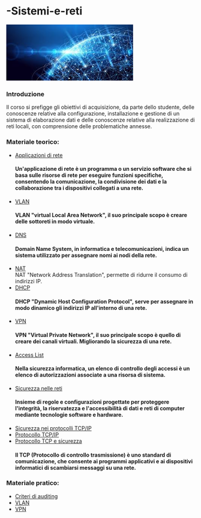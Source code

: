 # -Sistemi-e-reti
<img src="images.jpg" aling="center">
<h3>Introduzione</h3>
Il corso si prefigge gli obiettivi di acquisizione, da parte dello studente, delle conoscenze relative alla configurazione, installazione e gestione di un sistema di elaborazione dati e delle conoscenze relative alla realizzazione di reti locali, con comprensione delle problematiche annesse.
<br>
<h3>Materiale teorico:</h3>
<ul>
  <li><a href="./1-A_Applicazioni di rete cosa sono e come funzionano.pdf">Applicazioni di rete</a></li>
  <h4>Un'applicazione di rete è un programma o un servizio software che si basa sulle risorse di rete per eseguire funzioni specifiche, consentendo la comunicazione, la condivisione dei dati e la collaborazione tra i dispositivi collegati a una rete.</h4>
  <li><a href="./5_VLAN.pdff">VLAN</a></li>
  <h4>VLAN "virtual Local Area Network", il suo principale scopo è creare delle sottoreti in modo virtuale.</h4>
  <li><a href="./6_DNS.pdf">DNS</a></li>
  <h4>Domain Name System, in informatica e telecomunicazioni, indica un sistema utilizzato per assegnare nomi ai nodi della rete.</h4>
  <li><a href="./7_NAT.pdff">NAT</a></li>
  NAT "Network Address Translation", permette di ridurre il consumo di indirizzi IP.
  <li><a href="./12_Protocollo DHCP - Copia.pdf">DHCP</a></li>
  <h4>DHCP "Dynamic Host Configuration Protocol", serve per assegnare in modo dinamico gli indirizzi IP all'interno di una rete.</h4>
  <li><a href="./13_VPN.pdf">VPN</a></li>
  <h4>VPN "Virtual Private Network", il suo principale scopo è quello di creare dei canali virtuali. Migliorando la sicurezza di una rete.</h4>
  <li><a href="./14_Access_List.pdf">Access List</a></li>
  <h4>Nella sicurezza informatica, un elenco di controllo degli accessi è un elenco di autorizzazioni associate a una risorsa di sistema.</h4>
  <li><a href="./15_La sicurezza nelle reti - Copia (2) (1).pdf">Sicurezza nelle reti</a></li>
  <h4>Insieme di regole e configurazioni progettate per proteggere l'integrità, la riservatezza e l'accessibilità di dati e reti di computer mediante tecnologie software e hardware.</h4>
  <li><a href="./16_Sicurezza_nei_protocolli_TCP-IP (1).pdf">Sicurezza nei protocolli TCP/IP</a></li>
  <li><a href="./17_Protocollo TCPIP (1).pdf">Protocollo TCP/IP</a></li>
  <li><a href="./18_Protocollo TCP e sicurezza.pdf">Protocollo TCP e sicurezza</a></li>
   <h4>Il TCP (Protocollo di controllo trasmissione) è uno standard di comunicazione, che consente ai programmi applicativi e ai dispositivi informatici di scambiarsi messaggi su una rete.</h4>
</ul>
<h3>Materiale pratico:</h3>
<ul>
  <li><a href="./19_SisReti3_U7_L6_Impostare_i_criteri_di_auditing.pdf">Criteri di auditing</a></li>
  <li><a href="./MODULO 1 - Configurazione VLAN mediante CLI.pdf">VLAN</a></li>
  <li><a href="./vpn.docx">VPN</a></li>
</ul>
